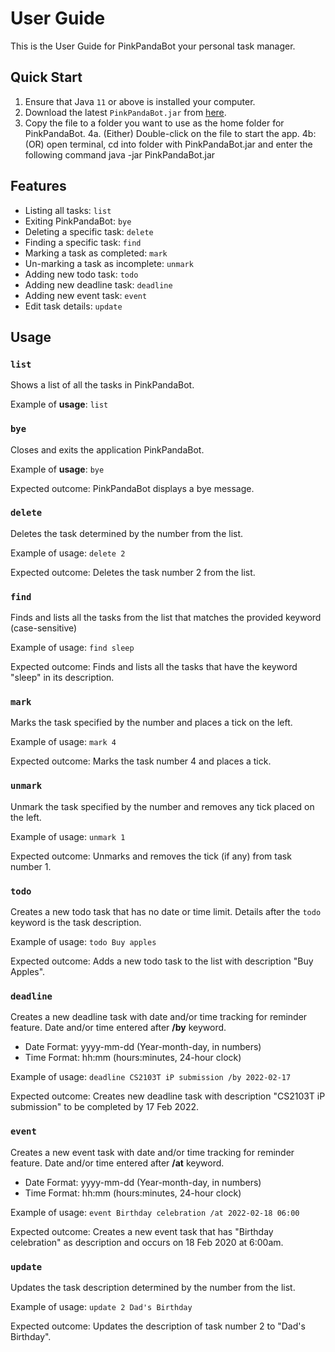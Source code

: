 # User Guide
This is the User Guide for PinkPandaBot your personal task
manager. 

## Quick Start
1. Ensure that Java `11` or above is installed 
your computer.
2. Download the latest `PinkPandaBot.jar` from 
[here](https://github.com/SimJM/ip/releases).
3. Copy the file to a folder you want to use as the
home folder for PinkPandaBot.
4a. (Either) Double-click on the file to start the app.
4b: (OR) open terminal, cd into folder with PinkPandaBot.jar and enter the following command
java -jar PinkPandaBot.jar

## Features 
- Listing all tasks: `list`
- Exiting PinkPandaBot: `bye`
- Deleting a specific task: `delete`
- Finding a specific task: `find`
- Marking a task as completed: `mark` 
- Un-marking a task as incomplete: `unmark` 
- Adding new todo task: `todo`
- Adding new deadline task: `deadline`
- Adding new event task: `event`
- Edit task details: `update`

## Usage

### `list`
Shows a list of all the tasks in PinkPandaBot.

Example of **usage**:
`list`


### `bye`
Closes and exits the application PinkPandaBot.

Example of **usage**:
`bye`

Expected outcome:
PinkPandaBot displays a bye message.

### `delete`

Deletes the task determined by the number from
the list.

Example of usage:
`delete 2`

Expected outcome:
Deletes the task number 2 from the list.


### `find`

Finds and lists all the tasks from the list that 
matches the provided keyword (case-sensitive)

Example of usage:
`find sleep`

Expected outcome:
Finds and lists all the tasks that have the keyword
"sleep" in its description.


### `mark`

Marks the task specified by the number and places
a tick on the left.

Example of usage:
`mark 4`

Expected outcome:
Marks the task number 4 and places a tick.


### `unmark`

Unmark the task specified by the number and 
removes any tick placed on the left.

Example of usage:
`unmark 1`

Expected outcome:
Unmarks and removes the tick (if any) from task
number 1.


### `todo` 

Creates a new todo task that has no date or time
limit. Details after the `todo` keyword is the 
task description.

Example of usage:
`todo Buy apples`

Expected outcome:
Adds a new todo task to the list with description
"Buy Apples".


### `deadline`

Creates a new deadline task with date and/or time 
tracking for reminder feature. Date and/or time 
entered after **/by** keyword.

* Date Format: yyyy-mm-dd (Year-month-day, in numbers)
* Time Format: hh:mm (hours:minutes, 24-hour clock) 

Example of usage:
`deadline CS2103T iP submission /by 2022-02-17`

Expected outcome:
Creates new deadline task with description "CS2103T iP submission"
to be completed by 17 Feb 2022.


### `event`

Creates a new event task with date and/or time tracking
for reminder feature. Date and/or time entered after 
**/at** keyword.

* Date Format: yyyy-mm-dd (Year-month-day, in numbers)
* Time Format: hh:mm (hours:minutes, 24-hour clock)

Example of usage:
`event Birthday celebration /at 2022-02-18 06:00`

Expected outcome:
Creates a new event task that has "Birthday celebration" as 
description and occurs on 18 Feb 2020 at 6:00am.

### `update`

Updates the task description determined by the number from
the list.

Example of usage:
`update 2 Dad's Birthday`

Expected outcome:
Updates the description of task number 2 to "Dad's Birthday".


